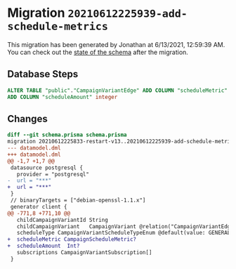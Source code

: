 # Migration `20210612225939-add-schedule-metrics`

This migration has been generated by Jonathan at 6/13/2021, 12:59:39 AM.
You can check out the [state of the schema](./schema.prisma) after the migration.

## Database Steps

```sql
ALTER TABLE "public"."CampaignVariantEdge" ADD COLUMN "scheduleMetric" "CampaignScheduleMetric"  ,
ADD COLUMN "scheduleAmount" integer   
```

## Changes

```diff
diff --git schema.prisma schema.prisma
migration 20210612225833-restart-v13..20210612225939-add-schedule-metrics
--- datamodel.dml
+++ datamodel.dml
@@ -1,7 +1,7 @@
 datasource postgresql {
   provider = "postgresql"
-  url = "***"
+  url = "***"
 }
 // binaryTargets = ["debian-openssl-1.1.x"]
 generator client {
@@ -771,8 +771,10 @@
   childCampaignVariantId String
   childCampaignVariant   CampaignVariant @relation("CampaignVariantEdge_ToChildCampaignVariant", fields: [childCampaignVariantId], references: [id])
   scheduleType CampaignVariantScheduleTypeEnum @default(value: GENERAL)
+  scheduleMetric CampaignScheduleMetric?
+  scheduleAmount  Int?
   subscriptions CampaignVariantSubscription[]
 }
```


